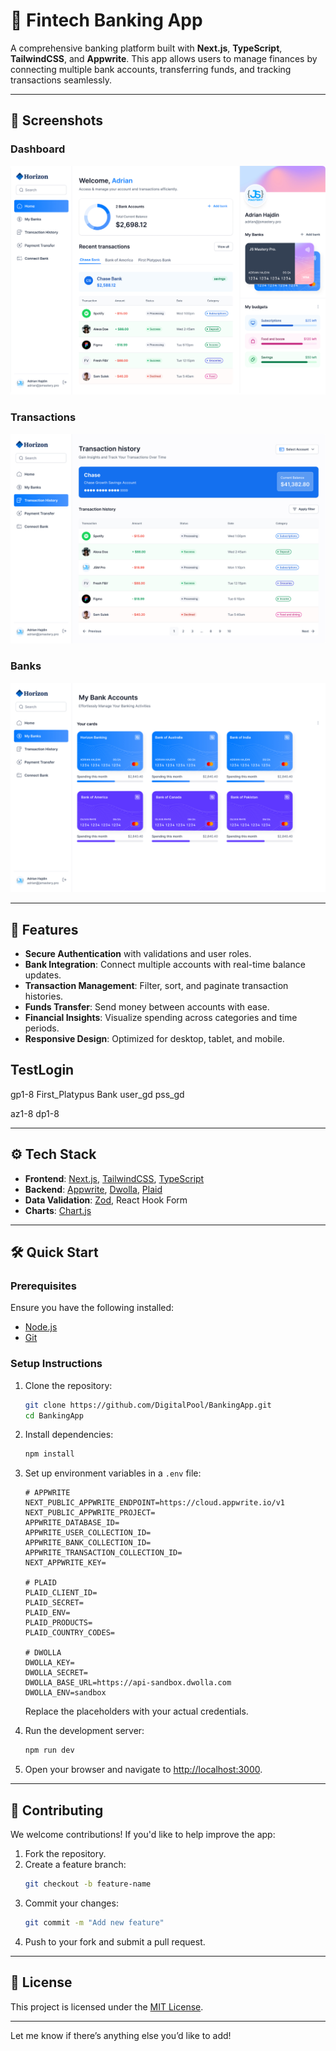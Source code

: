 # 🏦 Fintech Banking App

A comprehensive banking platform built with **Next.js**, **TypeScript**, **TailwindCSS**, and **Appwrite**. This app allows users to manage finances by connecting multiple bank accounts, transferring funds, and tracking transactions seamlessly.

---

## 📸 Screenshots

### Dashboard
![Dashboard](https://github.com/DigitalPool/BankingApp/blob/main/screenshots/Dashboard.jpg)

### Transactions
![Transactions Screenshot](https://github.com/DigitalPool/BankingApp/blob/main/screenshots/Transaction%20History.jpg)

### Banks
![Banks Screenshot](https://github.com/DigitalPool/BankingApp/blob/main/screenshots/My%20Banks.jpg)

---

## 🚀 Features

- **Secure Authentication** with validations and user roles.
- **Bank Integration**: Connect multiple accounts with real-time balance updates.
- **Transaction Management**: Filter, sort, and paginate transaction histories.
- **Funds Transfer**: Send money between accounts with ease.
- **Financial Insights**: Visualize spending across categories and time periods.
- **Responsive Design**: Optimized for desktop, tablet, and mobile.


## TestLogin
gp1-8
First_Platypus Bank
user_gd
pss_gd

az1-8
dp1-8

---

## ⚙️ Tech Stack

- **Frontend**: [Next.js](https://nextjs.org/), [TailwindCSS](https://tailwindcss.com/), [TypeScript](https://www.typescriptlang.org/)
- **Backend**: [Appwrite](https://appwrite.io/), [Dwolla](https://www.dwolla.com/), [Plaid](https://plaid.com/)
- **Data Validation**: [Zod](https://zod.dev/), React Hook Form
- **Charts**: [Chart.js](https://www.chartjs.org/)

---

## 🛠️ Quick Start

### Prerequisites

Ensure you have the following installed:

- [Node.js](https://nodejs.org/)
- [Git](https://git-scm.com/)

### Setup Instructions

1. Clone the repository:
   ```bash
   git clone https://github.com/DigitalPool/BankingApp.git
   cd BankingApp
   ```

2. Install dependencies:
   ```bash
   npm install
   ```

3. Set up environment variables in a `.env` file:
   ```env
   # APPWRITE
   NEXT_PUBLIC_APPWRITE_ENDPOINT=https://cloud.appwrite.io/v1
   NEXT_PUBLIC_APPWRITE_PROJECT=
   APPWRITE_DATABASE_ID=
   APPWRITE_USER_COLLECTION_ID=
   APPWRITE_BANK_COLLECTION_ID=
   APPWRITE_TRANSACTION_COLLECTION_ID=
   NEXT_APPWRITE_KEY=

   # PLAID
   PLAID_CLIENT_ID=
   PLAID_SECRET=
   PLAID_ENV=
   PLAID_PRODUCTS=
   PLAID_COUNTRY_CODES=

   # DWOLLA
   DWOLLA_KEY=
   DWOLLA_SECRET=
   DWOLLA_BASE_URL=https://api-sandbox.dwolla.com
   DWOLLA_ENV=sandbox
   ```

   Replace the placeholders with your actual credentials.

4. Run the development server:
   ```bash
   npm run dev
   ```

5. Open your browser and navigate to [http://localhost:3000](http://localhost:3000).

---

## 🤝 Contributing

We welcome contributions! If you'd like to help improve the app:

1. Fork the repository.
2. Create a feature branch:
   ```bash
   git checkout -b feature-name
   ```
3. Commit your changes:
   ```bash
   git commit -m "Add new feature"
   ```
4. Push to your fork and submit a pull request.

---

## 📄 License

This project is licensed under the [MIT License](LICENSE).

---

Let me know if there’s anything else you’d like to add!
